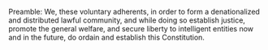 Preamble:
We, these voluntary adherents, in order to form a denationalized and distributed lawful community, and while doing so establish justice, promote the general welfare, and secure liberty to intelligent entities now and in the future, do ordain and establish this Constitution.
